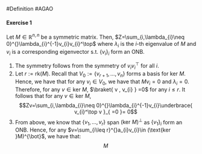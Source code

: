 #Definition #AGAO 

#### Exercise 1
Let $M\in \mathbb{R}^{n,n}$ be a symmetric matrix. Then, $Z=\sum_{i,\lambda_{i}\neq 0}^{}\lambda_{i}^{-1}v_{i}v_{i}^\top$ where $\lambda_{i}$ is the $i$-th eigenvalue of $M$ and $v_{i}$ is a corresponding eigenvector s.t. $\{ v_{i} \}_{i}$ form an ONB.
1. The symmetry follows from the symmetry of $v_{i}v_{i}^\top$ for all $i$.
2. Let $r:= \text{rk}(M)$. Recall that $V_{0}:=\{ v_{r+1},\dots,v_{n} \}$ forms a basis for $\text{ker }M$. Hence, we have that for any $v_{i}\in V_{0}$, we have that $Mv_{i}=0$ and $\lambda_{i}=0$. Therefore, for any $v\in \text{ker } M$, $\braket{ v , v_{i} } =0$ for any $i\leq r$. It follows that for any $v\in \text{ker } M$, $$Zv=\sum_{i,\lambda_{i}\neq 0}^{}\lambda_{i}^{-1}v_{i}\underbrace{ v_{i}^\top v }_{ =0 }= 0$$
3. From above, we know that $\{ v_{1},\dots,v_{r} \}$ span $(\text{ker }M)^{{\bot}}$ as $\{ v_{1} \}_{i}$ form an ONB. Hence, for any $v=\sum_{i\leq r}^{}a_{i}v_{i}\in (\text{ker }M)^{\bot}$, we have that: $$M$$